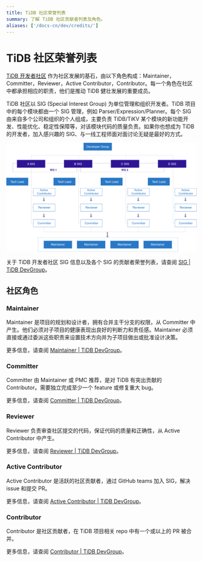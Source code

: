 ```yaml
---
title: TiDB 社区荣誉列表
summary: 了解 TiDB 社区贡献者列表及角色。
aliases: ['/docs-cn/dev/credits/']
---
```


# TiDB 社区荣誉列表

[TiDB 开发者社区](https://developer.tidb.io/) 作为社区发展的基石，由以下角色构成：Maintainer，Committer，Reviewer，Active Contributor，Contributor。每一个角色在社区中都承担相应的职责，他们是推动 TiDB 健壮发展的重要成员。

TiDB 社区以 SIG (Special Interest Group) 为单位管理和组织开发者。TiDB 项目中的每个模块都由一个 SIG 管理，例如 Parser/Expression/Planner。每个 SIG 由来自多个公司和组织的个人组成，主要负责 TiDB/TiKV 某个模块的新功能开发、性能优化、稳定性保障等，对该模块代码的质量负责。如果你也想成为 TiDB 的开发者，加入感兴趣的 SIG、与一线工程师面对面讨论无疑是最好的方式。

![SIG 架构](/media/tidb-community-sig-architecture.png)

关于 TiDB 开发者社区 SIG 信息以及各个 SIG 的贡献者荣誉列表，请查阅 [SIG | TiDB DevGroup](https://developer.tidb.io/SIG/)。

## 社区角色

### Maintainer

Maintainer 是项目的规划和设计者，拥有合并主干分支的权限，从 Committer 中产生。他们必须对子项目的健康表现出良好的判断力和责任感。Maintainer 必须直接或通过委派这些职责来设置技术方向并为子项目做出或批准设计决策。

更多信息，请查阅 [Maintainer | TiDB DevGroup](https://developer.tidb.io/people/maintainer)。

### Committer

Committer 由 Maintainer 或 PMC 推荐，是对 TiDB 有突出贡献的 Contributor。需要独立完成至少一个 feature 或修复重大 bug。

更多信息，请查阅 [Committer | TiDB DevGroup](https://developer.tidb.io/people/committer)。

### Reviewer

Reviewer 负责审查社区提交的代码，保证代码的质量和正确性，从 Active Contributor 中产生。

更多信息，请查阅 [Reviewer | TiDB DevGroup](https://developer.tidb.io/people/reviewer)。

### Active Contributor

Active Contributor 是活跃的社区贡献者，通过 GitHub teams 加入 SIG，解决 issue 和提交 PR。

更多信息，请查阅 [Active Contributor | TiDB DevGroup](https://developer.tidb.io/people/contributor)。

### Contributor

Contributor 是社区贡献者，在 TiDB 项目相关 repo 中有一个或以上的 PR 被合并。

更多信息，请查阅 [Contributor | TiDB DevGroup](https://developer.tidb.io/people/contributor)。
